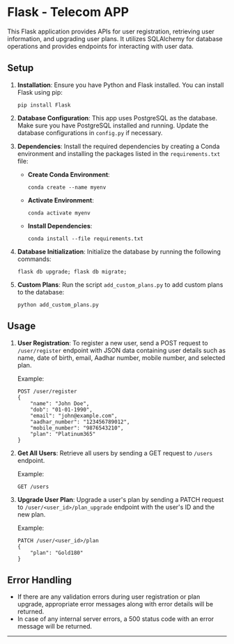 # Flask - Telecom APP

This Flask application provides APIs for user registration, retrieving user information, and upgrading user plans. It utilizes SQLAlchemy for database operations and provides endpoints for interacting with user data.

## Setup

1. **Installation**: Ensure you have Python and Flask installed. You can install Flask using pip:
   ```
   pip install Flask
   ```

2. **Database Configuration**: This app uses PostgreSQL as the database. Make sure you have PostgreSQL installed and running. Update the database configurations in `config.py` if necessary.

3. **Dependencies**: Install the required dependencies by creating a Conda environment and installing the packages listed in the `requirements.txt` file:

   - **Create Conda Environment**:
     ```
     conda create --name myenv
     ```

   - **Activate Environment**:
     ```
     conda activate myenv
     ```

   - **Install Dependencies**:
     ```
     conda install --file requirements.txt
     ```

4. **Database Initialization**: Initialize the database by running the following commands:
   ```
   flask db upgrade; flask db migrate;
   ```

5. **Custom Plans**: Run the script `add_custom_plans.py` to add custom plans to the database:
   ```
   python add_custom_plans.py
   ```

## Usage

1. **User Registration**: To register a new user, send a POST request to `/user/register` endpoint with JSON data containing user details such as name, date of birth, email, Aadhar number, mobile number, and selected plan.

   Example:
   ```
   POST /user/register
   {
       "name": "John Doe",
       "dob": "01-01-1990",
       "email": "john@example.com",
       "aadhar_number": "123456789012",
       "mobile_number": "9876543210",
       "plan": "Platinum365"
   }
   ```

2. **Get All Users**: Retrieve all users by sending a GET request to `/users` endpoint.

   Example:
   ```
   GET /users
   ```

3. **Upgrade User Plan**: Upgrade a user's plan by sending a PATCH request to `/user/<user_id>/plan_upgrade` endpoint with the user's ID and the new plan.

   Example:
   ```
   PATCH /user/<user_id>/plan
   {
       "plan": "Gold180"
   }
   ```

## Error Handling

- If there are any validation errors during user registration or plan upgrade, appropriate error messages along with error details will be returned.
- In case of any internal server errors, a 500 status code with an error message will be returned.

---